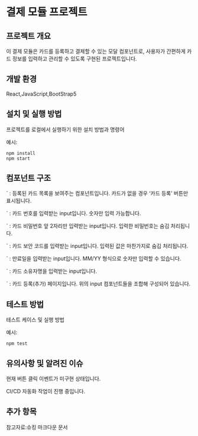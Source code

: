 # 결제 모듈 프로젝트

## 프로젝트 개요

이 결제 모듈은 카드를 등록하고 결제할 수 있는 모달 컴포넌트로, 사용자가 간편하게 카드 정보를 입력하고 관리할 수 있도록 구현된 프로젝트입니다.


## 개발 환경

React,JavaScript,BootStrap5

## 설치 및 실행 방법

프로젝트를 로컬에서 실행하기 위한 설치 방법과 명령어

예시:
```
npm install
npm start
```

## 컴포넌트 구조
 
`<CardList /> : 등록된 카드 목록을 보여주는 컴포넌트입니다. 카드가 없을 경우 ‘카드 등록’ 버튼만 표시됩니다.

`<CardNumberInput  /> : 카드 번호를 입력받는 input입니다. 숫자만 입력 가능합니다.

`<CardPasswordInput  /> : 카드 비밀번호 앞 2자리만 입력받는 input입니다. 입력한 비밀번호는 숨김 처리됩니다.

`<CVCInput  /> : 카드 보안 코드를 입력받는 input입니다. 입력된 값은 마찬가지로 숨김 처리됩니다.

`<ExpiryDateInput  /> : 만료일을 입력받는 input입니다. MM/YY 형식으로 숫자만 입력할 수 있습니다.

`<OwnerNameInput  /> : 카드 소유자명을 입력받는 input입니다.

`<CardRegistration  /> : 카드 등록(추가) 페이지입니다. 위의 input 컴포넌트들을 조합해 구성되어 있습니다.

## 테스트 방법

테스트 케이스 및 실행 방법

예시:
```
npm test
```

## 유의사항 및 알려진 이슈

현재 버튼 클릭 이벤트가 미구현 상태입니다.

CI/CD 자동화 작업이 진행 중입니다.


## 추가 항목

참고자료:슈킹 마크다운 문서
